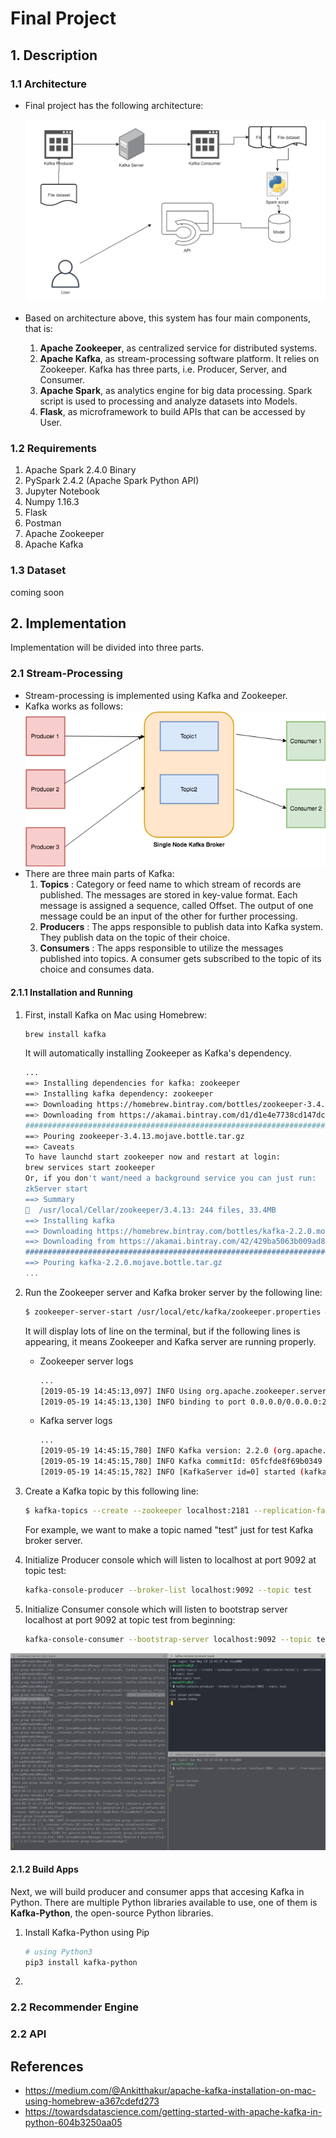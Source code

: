 # Final Project

## 1. Description 
### 1.1 Architecture 
* Final project has the following architecture:
    
    ![](img/ss1.png)

* Based on architecture above, this system has four main components, that is:
  1. **Apache Zookeeper**, as centralized service for distributed systems.
  2. **Apache Kafka**, as stream-processing software platform. It relies on Zookeeper. Kafka has three parts, i.e. Producer, Server, and Consumer.
  3. **Apache Spark**, as analytics engine for big data processing. Spark script is used to processing and analyze datasets into Models.
  4. **Flask**, as microframework to build APIs that can be accessed by User.

### 1.2 Requirements
1. Apache Spark 2.4.0 Binary
2. PySpark 2.4.2 (Apache Spark Python API)
3. Jupyter Notebook 
4. Numpy 1.16.3
5. Flask
6. Postman
7. Apache Zookeeper
8. Apache Kafka

### 1.3 Dataset
coming soon

## 2. Implementation
Implementation will be divided into three parts.

### 2.1 Stream-Processing
* Stream-processing is implemented using Kafka and Zookeeper.
* Kafka works as follows: 
    ![](img/gb1.png)
* There are three main parts of Kafka:
    1. **Topics** : Category or feed name to which stream of records are published. The messages are stored in key-value format. Each message is assigned a sequence, called Offset. The output of one message could be an input of the other for further processing.
    2. **Producers** : The apps responsible to publish data into Kafka system. They publish data on the topic of their choice.
    3. **Consumers** : The apps responsible to utilize the messages published into topics. A consumer gets subscribed to the topic of its choice and consumes data.

#### 2.1.1 Installation and Running
1. First, install Kafka on Mac using Homebrew:

    ```bash
    brew install kafka
    ```
    It will automatically installing Zookeeper as Kafka's dependency.
    ```bash
    ...
    ==> Installing dependencies for kafka: zookeeper
    ==> Installing kafka dependency: zookeeper
    ==> Downloading https://homebrew.bintray.com/bottles/zookeeper-3.4.13.mojave.bot
    ==> Downloading from https://akamai.bintray.com/d1/d1e4e7738cd147dceb3d91b32480c
    ######################################################################## 100.0%
    ==> Pouring zookeeper-3.4.13.mojave.bottle.tar.gz
    ==> Caveats
    To have launchd start zookeeper now and restart at login:
    brew services start zookeeper
    Or, if you don't want/need a background service you can just run:
    zkServer start
    ==> Summary
    🍺  /usr/local/Cellar/zookeeper/3.4.13: 244 files, 33.4MB
    ==> Installing kafka
    ==> Downloading https://homebrew.bintray.com/bottles/kafka-2.2.0.mojave.bottle.t
    ==> Downloading from https://akamai.bintray.com/42/429ba5063b009ad8273be2b07c41e
    ######################################################################## 100.0%
    ==> Pouring kafka-2.2.0.mojave.bottle.tar.gz
    ...
    ```
2. Run the Zookeeper server and Kafka broker server by the following line:
   ```bash
   $ zookeeper-server-start /usr/local/etc/kafka/zookeeper.properties & kafka-server-start /usr/local/etc/kafka/server.properties
   ```
   It will display lots of line on the terminal, but if the following lines is appearing, it means Zookeeper and Kafka server are running properly.

   * Zookeeper server logs
        ```bash
        ...
        [2019-05-19 14:45:13,097] INFO Using org.apache.zookeeper.server.NIOServerCnxnFactory as server connection factory (org.apache.zookeeper.server.ServerCnxnFactory)
        [2019-05-19 14:45:13,130] INFO binding to port 0.0.0.0/0.0.0.0:2181 (org.apache.zookeeper.server.NIOServerCnxnFactory)  
        ```
   * Kafka server logs
        ```bash
        ...
        [2019-05-19 14:45:15,780] INFO Kafka version: 2.2.0 (org.apache.kafka.common.utils.AppInfoParser)
        [2019-05-19 14:45:15,780] INFO Kafka commitId: 05fcfde8f69b0349 (org.apache.kafka.common.utils.AppInfoParser)
        [2019-05-19 14:45:15,782] INFO [KafkaServer id=0] started (kafka.server.KafkaServer)
        ```
3. Create a Kafka topic by this following line:
    ```bash
    $ kafka-topics --create --zookeeper localhost:2181 --replication-factor 1 --partitions 1 --topic test
    ```
    For example, we want to make a topic named "test" just for test Kafka broker server.
4. Initialize Producer console which will listen to localhost at port 9092 at topic test:
    ```bash
    kafka-console-producer --broker-list localhost:9092 --topic test
    ```
5. Initialize Consumer console which will listen to bootstrap server localhost at port 9092 at topic test from beginning:
    ```bash
    kafka-console-consumer --bootstrap-server localhost:9092 --topic test --from-beginning
    ```

![](img/ss2.png)

#### 2.1.2 Build Apps
Next, we will build producer and consumer apps that accesing Kafka in Python. There are multiple Python libraries available to use, one of them is **Kafka-Python**, the open-source Python libraries.

1. Install Kafka-Python using Pip
    ```bash
    # using Python3
    pip3 install kafka-python
    ```
2. 
    

### 2.2 Recommender Engine
### 2.2 API


## References
* https://medium.com/@Ankitthakur/apache-kafka-installation-on-mac-using-homebrew-a367cdefd273
* https://towardsdatascience.com/getting-started-with-apache-kafka-in-python-604b3250aa05